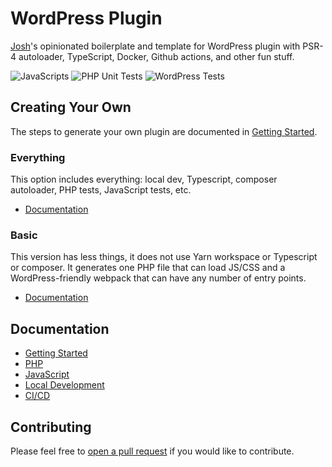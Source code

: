 # WordPress Plugin

[Josh](https://joshpress.net)'s opinionated boilerplate and template for WordPress plugin with PSR-4 autoloader, TypeScript, Docker, Github actions, and other fun stuff.

![JavaScripts](https://github.com/Shelob9/wordpress-plugin/workflows/JavaScripts/badge.svg)
![PHP Unit Tests](https://github.com/Shelob9/wordpress-plugin/workflows/PHP%20Unit%20Tests/badge.svg)
![WordPress Tests](https://github.com/Shelob9/wordpress-plugin/workflows/WordPress%20Tests/badge.svg)

## Creating Your Own

The steps to generate your own plugin are documented in [Getting Started](https://shelob9.github.io/wordpress-plugin/).

### Everything

This option includes everything: local dev, Typescript, composer autoloader, PHP tests, JavaScript tests, etc.

- [Documentation](https://shelob9.github.io/wordpress-plugin#everything)

### Basic 

This version has less things, it does not use Yarn workspace or Typescript or composer. It generates one PHP file that can load JS/CSS and a WordPress-friendly webpack that can have any number of entry points.

- [Documentation](https://shelob9.github.io/wordpress-plugin#basic)

## Documentation

- [Getting Started](https://shelob9.github.io/wordpress-plugin/)
- [PHP](https://shelob9.github.io/wordpress-plugin/php)
- [JavaScript](https://shelob9.github.io/wordpress-plugin/javascript)
- [Local Development](https://shelob9.github.io/wordpress-plugin/local-dev)
- [CI/CD](https://shelob9.github.io/wordpress-plugin/cicd)


## Contributing

Please feel free to [open a pull request](https://github.com/Shelob9/wordpress-plugin/pulls) if you would like to contribute.